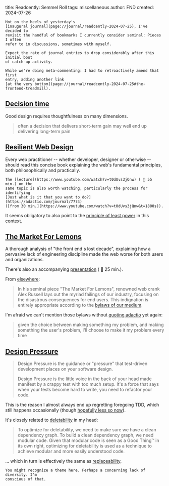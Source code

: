 title: Readcently: Semmel Roll
tags: miscellaneous
author: FND
created: 2024-07-26

```intro
Hot on the heels of yesterday's
[inaugural journal](page://journal/readcently-2024-07-25), I've decided to
revisit the handful of bookmarks I currently consider seminal: Pieces I often
refer to in discussions, sometimes with myself.
```

```aside compact
Expect the rate of journal entries to drop considerably after this initial bout
of catch-up activity.

While we're doing meta-commenting: I had to retroactively amend that first
entry, adding another link
[at the very bottom](page://journal/readcently-2024-07-25#the-frontend-treadmill).
```


## [Decision time](https://adactio.com/journal/20564)

Good design requires thoughtfulness on many dimensions.

> often a decision that delivers short-term gain may well end up delivering
> long-term pain


## [Resilient Web Design](https://resilientwebdesign.com)

Every web practitioner -- whether developer, designer or otherwise -- should
read this concise book explaining the web's fundamental principles, both
philosophically and practically.

```ref core-objectives
The [lecture](https://www.youtube.com/watch?v=t0dUvs3jQnw) ( 📼 55 min.) on the
same topic is also worth watching, particularly the process for identifying
[Just what is it that you want to do?](https://adactio.com/journal/7774)
([from 30 min.](https://www.youtube.com/watch?v=t0dUvs3jQnw&t=1800s)).
```

It seems obligatory to also point to the
[principle of least power](https://adactio.com/journal/14327) in this context.


## [The Market For Lemons](https://infrequently.org/2023/02/the-market-for-lemons/)

A thorough analysis of "the front end's lost decade", explaining how a pervasive
lack of engineering discipline made the web worse for both users and
organizations.

There's also an accompanying
[presentation](https://www.youtube.com/watch?v=VnHVNFe_gu0) ( 📼 25 min.).

From
[elsewhere](https://www.smashingmagazine.com/2024/02/vanilla-javascript-libraries-quest-stateful-dom-rendering/):

> In his seminal piece "The Market For Lemons", renowned web crank Alex Russell
> lays out the myriad failings of our industry, focusing on the disastrous
> consequences for end users. This indignation is entirely appropriate according
> to the
> [bylaws of our medium](https://www.w3.org/TR/html-design-principles/#priority-of-constituencies).

I'm afraid we can't mention those bylaws without
[quoting adactio](https://adactio.com/journal/7706) yet again:

> given the choice between making something my problem, and making something
> the user's problem, I'll choose to make it my problem every time


## [Design Pressure](https://kellysutton.com/2017/04/18/design-pressure.html)

> Design Pressure is the guidance or "pressure" that test-driven development
> places on your software design.
>
> Design Pressure is the little voice in the back of your head made manifest by
> a crappy test with too much setup. It's a force that says when your tests
> become hard to write, you need to refactor your code.

This is the reason I almost always end up regretting foregoing TDD, which still
happens occasionally (though [hopefully less so now](page://wip/deno-testing)).

It's closely related to
[deletability](https://kellysutton.com/2017/05/29/deletability.html) in my head:

> To optimize for deletability, we need to make sure we have a clean dependency
> graph. To build a clean dependency graph, we need modular code. Given that
> modular code is seen as a Good Thing™ in its own right, optimizing for
> deletability is used as a technique to achieve modular and more easily
> understood code.

... which in turn is effectively the same as
[replaceability](page://articles/banishing-npm#ref:replaceability).

```aside compact
You might recognize a theme here. Perhaps a concerning lack of diversity. I'm
conscious of that.
```
